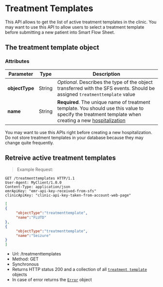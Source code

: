 # Treatment Templates

This API allows to get the list of active treatment templates in the clinic. You may want to use this API to allow users to select a treatment template before submitting a new patient into Smart Flow Sheet. 

## The treatment template object

### Attributes

Parameter | Type | Description
---------- | ------- | -------
**objectType** | String | *Optional*. Describes the type of the object transferred with the SFS events. Should be assigned `treatmenttemplate` value
**name** | String | **Required**. The unique name of treatment template. You should use this value to specify the treatment template when creating a new [hospitalization](#the-hospitalization-object)

<aside class="warning">
You may want to use this APIs right before creating a new hospitalization. Do not store treatment templates in your database because they may change quite frequently.
</aside>

## Retreive active treatment templates

> Example Request:

```http
GET /treatmenttemplates HTTP/1.1
User-Agent: MyClient/1.0.0
Content-Type: application/json
emrApiKey: "emr-api-key-received-from-sfs"
clinicApiKey: "clinic-api-key-taken-from-account-web-page"
```
```json
[
{
     "objectType":"treatmenttemplate",
     "name":"FLUTD"
},
{
     "objectType":"treatmenttemplate",
     "name":"Seizure"
}
]
```

* Url: /treatmenttemplates
* Method: GET
* Synchronous 
* Returns HTTP status 200 and a collection of all [`treatment template`](#the-treatment-template-object) objects 
* In case of error returns the [`Error`](#the-error-object) object


